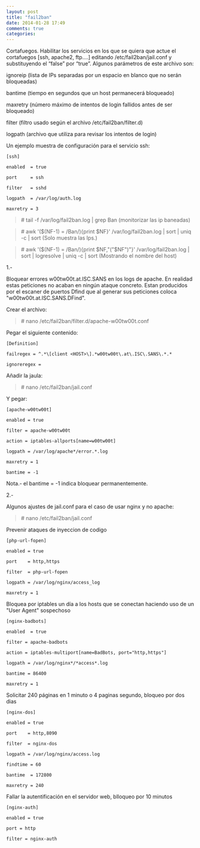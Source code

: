 ```yaml
---
layout: post
title: "fail2ban"
date: 2014-01-28 17:49
comments: true
categories: 
---
```

Cortafuegos. Habilitar los servicios en los que se quiera que actue el cortafuegos [ssh, apache2, ftp....] editando /etc/fail2ban/jail.conf y substituyendo el “false” por “true”. Algunos parámetros de este archivo son:

ignoreip  (lista de IPs separadas por un espacio en blanco que no serán bloqueadas)

bantime (tiempo en segundos que un host permanecerá bloqueado)

maxretry (número máximo de intentos de login fallidos antes de ser bloqueado)

filter (filtro usado según el archivo /etc/fail2ban/filter.d)

logpath (archivo que utiliza para revisar los intentos de login)

Un ejemplo muestra de configuración para el servicio ssh:

	[ssh]

	enabled  = true

	port     = ssh

	filter   = sshd

	logpath  = /var/log/auth.log

	maxretry = 3

>\# tail -f /var/log/fail2ban.log | grep Ban    (monitorizar las ip baneadas)

>\# awk '($(NF-1) = /Ban/){print $NF}' /var/log/fail2ban.log | sort | uniq -c | sort (Solo muestra las Ips.)

>\# awk '($(NF-1) = /Ban/){print $NF,"("$NF")"}' /var/log/fail2ban.log | sort | logresolve | uniq -c | sort  (Mostrando el nombre del host)

1.-

Bloquear errores w00tw00t.at.ISC.SANS en los logs de apache. En realidad estas peticiones no acaban en ningún ataque concreto. Estan producidos por el escaner de puertos Dfind que al generar sus peticiones coloca "w00tw00t.at.ISC.SANS.DFind".

Crear el archivo:

>\# nano /etc/fail2ban/filter.d/apache-w00tw00t.conf

Pegar el siguiente contenido:

	[Definition]

	failregex = ^.*\[client <HOST>\].*w00tw00t\.at\.ISC\.SANS\.*.*

	ignoreregex =

Añadir la jaula:

>\# nano /etc/fail2ban/jail.conf

Y pegar:

	[apache-w00tw00t]

	enabled = true

	filter = apache-w00tw00t

	action = iptables-allports[name=w00tw00t]

	logpath = /var/log/apache*/error.*.log

	maxretry = 1

	bantime = -1

Nota.- el bantime = -1 indica bloquear permanentemente. 

2.-

Algunos ajustes de jail.conf para el caso de usar nginx y no apache:

>\# nano /etc/fail2ban/jail.conf

Prevenir ataques de inyeccion de codigo

	[php-url-fopen]

	enabled = true

	port    = http,https

	filter  = php-url-fopen

	logpath = /var/log/nginx/access_log

	maxretry = 1

Bloquea por iptables un día a los hosts que se conectan haciendo  uso de un "User Agent" sospechoso

	[nginx-badbots]

	enabled  = true

	filter = apache-badbots

	action = iptables-multiport[name=BadBots, port="http,https"]

	logpath = /var/log/nginx*/*access*.log

	bantime = 86400

	maxretry = 1

Solicitar 240 páginas en 1 minuto o 4 paginas segundo, bloqueo por dos dias

	[nginx-dos]

	enabled = true

	port    = http,8090

	filter  = nginx-dos

	logpath = /var/log/nginx/access.log

	findtime = 60

	bantime  = 172800

	maxretry = 240

Fallar la autentificación en el servidor web, blloqueo por 10 minutos

	[nginx-auth]

	enabled = true

	port = http

	filter = nginx-auth

